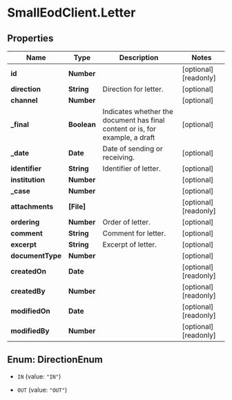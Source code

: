 # SmallEodClient.Letter

## Properties

Name | Type | Description | Notes
------------ | ------------- | ------------- | -------------
**id** | **Number** |  | [optional] [readonly] 
**direction** | **String** | Direction for letter. | [optional] 
**channel** | **Number** |  | [optional] 
**_final** | **Boolean** | Indicates whether the document has final content or is, for example, a draft | [optional] 
**_date** | **Date** | Date of sending or receiving. | [optional] 
**identifier** | **String** | Identifier of letter. | [optional] 
**institution** | **Number** |  | [optional] 
**_case** | **Number** |  | [optional] 
**attachments** | **[File]** |  | [optional] [readonly] 
**ordering** | **Number** | Order of letter. | [optional] 
**comment** | **String** | Comment for letter. | [optional] 
**excerpt** | **String** | Excerpt of letter. | [optional] 
**documentType** | **Number** |  | [optional] 
**createdOn** | **Date** |  | [optional] [readonly] 
**createdBy** | **Number** |  | [optional] [readonly] 
**modifiedOn** | **Date** |  | [optional] [readonly] 
**modifiedBy** | **Number** |  | [optional] [readonly] 



## Enum: DirectionEnum


* `IN` (value: `"IN"`)

* `OUT` (value: `"OUT"`)




